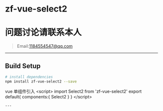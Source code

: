 # zf-vue-select2

# 问题讨论请联系本人
>Email:1184554547@qq.com
---

## Build Setup

``` bash
# install dependencies
npm install zf-vue-select2 --save

```
vue 单组件引入
&lt;script&gt;
	import Select2 from 'zf-vue-select2'
	export default{
		components:{
			Select2
		}
	}
&lt;/script&gt;
```
---
